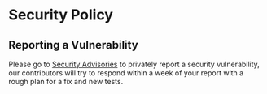 <!--
SPDX-FileCopyrightText: 2023 Alliander N.V.

SPDX-License-Identifier: Apache-2.0
-->
# Security Policy

## Reporting a Vulnerability

Please go to [Security Advisories](https://github.com/com-pas/compas-deployment/security/advisories) to privately report a security vulnerability, 
our contributors will try to respond within a week of your report with a rough plan for a fix and new tests.
